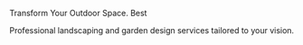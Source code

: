 Transform Your Outdoor Space. Best


Professional landscaping and garden design services tailored to your vision.
